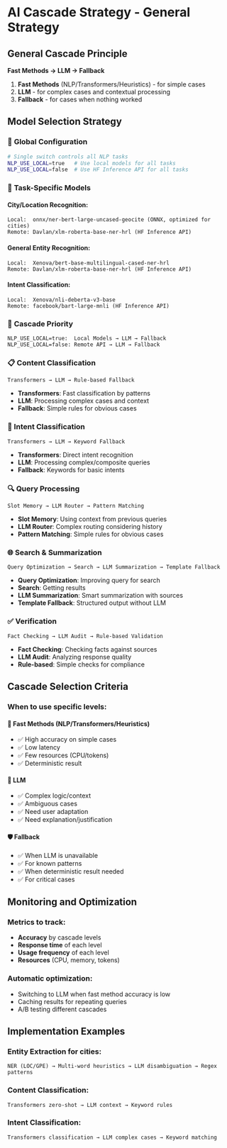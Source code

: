 # AI Cascade Strategy - General Strategy

## General Cascade Principle

**Fast Methods → LLM → Fallback**

1. **Fast Methods** (NLP/Transformers/Heuristics) - for simple cases
2. **LLM** - for complex cases and contextual processing
3. **Fallback** - for cases when nothing worked

## Model Selection Strategy

### 🔧 **Global Configuration**
```bash
# Single switch controls all NLP tasks
NLP_USE_LOCAL=true   # Use local models for all tasks
NLP_USE_LOCAL=false  # Use HF Inference API for all tasks
```

### 🎯 **Task-Specific Models**

#### City/Location Recognition:
```
Local:  onnx/ner-bert-large-uncased-geocite (ONNX, optimized for cities)
Remote: Davlan/xlm-roberta-base-ner-hrl (HF Inference API)
```

#### General Entity Recognition:
```
Local:  Xenova/bert-base-multilingual-cased-ner-hrl
Remote: Davlan/xlm-roberta-base-ner-hrl (HF Inference API)
```

#### Intent Classification:
```
Local:  Xenova/nli-deberta-v3-base
Remote: facebook/bart-large-mnli (HF Inference API)
```

### 🚀 **Cascade Priority**
```
NLP_USE_LOCAL=true:  Local Models → LLM → Fallback
NLP_USE_LOCAL=false: Remote API → LLM → Fallback
```

### 📋 Content Classification
```
Transformers → LLM → Rule-based Fallback
```
- **Transformers**: Fast classification by patterns
- **LLM**: Processing complex cases and context
- **Fallback**: Simple rules for obvious cases

### 🎯 Intent Classification
```
Transformers → LLM → Keyword Fallback
```
- **Transformers**: Direct intent recognition
- **LLM**: Processing complex/composite queries
- **Fallback**: Keywords for basic intents

### 🔍 Query Processing
```
Slot Memory → LLM Router → Pattern Matching
```
- **Slot Memory**: Using context from previous queries
- **LLM Router**: Complex routing considering history
- **Pattern Matching**: Simple rules for obvious cases

### 🌐 Search & Summarization
```
Query Optimization → Search → LLM Summarization → Template Fallback
```
- **Query Optimization**: Improving query for search
- **Search**: Getting results
- **LLM Summarization**: Smart summarization with sources
- **Template Fallback**: Structured output without LLM

### ✅ Verification
```
Fact Checking → LLM Audit → Rule-based Validation
```
- **Fact Checking**: Checking facts against sources
- **LLM Audit**: Analyzing response quality
- **Rule-based**: Simple checks for compliance

## Cascade Selection Criteria

### When to use specific levels:

#### 🚀 Fast Methods (NLP/Transformers/Heuristics)
- ✅ High accuracy on simple cases
- ✅ Low latency
- ✅ Few resources (CPU/tokens)
- ✅ Deterministic result

#### 🤖 LLM
- ✅ Complex logic/context
- ✅ Ambiguous cases
- ✅ Need user adaptation
- ✅ Need explanation/justification

#### 🛡️ Fallback
- ✅ When LLM is unavailable
- ✅ For known patterns
- ✅ When deterministic result needed
- ✅ For critical cases

## Monitoring and Optimization

### Metrics to track:
- **Accuracy** by cascade levels
- **Response time** of each level
- **Usage frequency** of each level
- **Resources** (CPU, memory, tokens)

### Automatic optimization:
- Switching to LLM when fast method accuracy is low
- Caching results for repeating queries
- A/B testing different cascades

## Implementation Examples

### Entity Extraction for cities:
```
NER (LOC/GPE) → Multi-word heuristics → LLM disambiguation → Regex patterns
```

### Content Classification:
```
Transformers zero-shot → LLM context → Keyword rules
```

### Intent Classification:
```
Transformers classification → LLM complex cases → Keyword matching
```